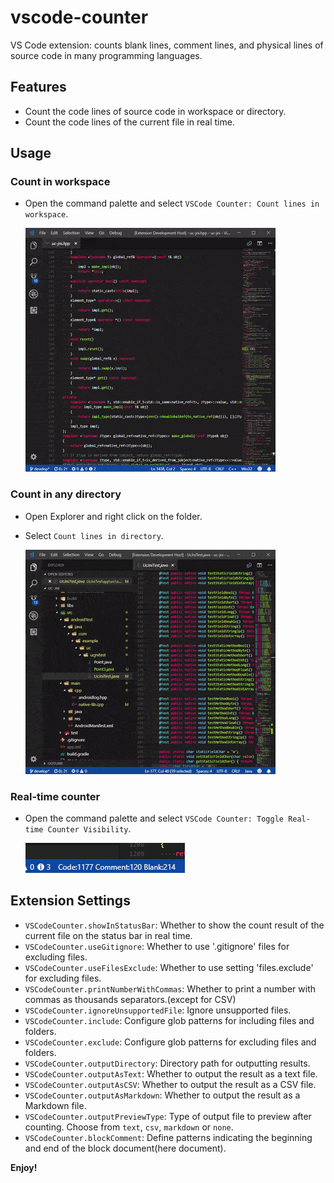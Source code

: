 # vscode-counter

VS Code extension: counts blank lines, comment lines, and physical lines of source code in many programming languages.

## Features

- Count the code lines of source code in workspace or directory.
- Count the code lines of the current file in real time.


## Usage

### Count in workspace

* Open the command palette and select  `VSCode Counter: Count lines in workspace`.

    ![](images/count_workspace.gif)


### Count in any directory

* Open Explorer and right click on the folder.
* Select `Count lines in directory`.

    ![](images/from_menu.gif)


### Real-time counter

* Open the command palette and select  `VSCode Counter: Toggle Real-time Counter Visibility`.

    ![](images/realtime_counter.png)



## Extension Settings

* `VSCodeCounter.showInStatusBar`: Whether to show the count result of the current file on the status bar in real time.
* `VSCodeCounter.useGitignore`: Whether to use '.gitignore' files for excluding files.
* `VSCodeCounter.useFilesExclude`: Whether to use setting 'files.exclude' for excluding files.
* `VSCodeCounter.printNumberWithCommas`: Whether to print a number with commas as thousands separators.(except for CSV)
* `VSCodeCounter.ignoreUnsupportedFile`: Ignore unsupported files.
* `VSCodeCounter.include`: Configure glob patterns for including files and folders.
* `VSCodeCounter.exclude`: Configure glob patterns for excluding files and folders.
* `VSCodeCounter.outputDirectory`: Directory path for outputting results.
* `VSCodeCounter.outputAsText`: Whether to output the result as a text file.
* `VSCodeCounter.outputAsCSV`: Whether to output the result as a CSV file.
* `VSCodeCounter.outputAsMarkdown`: Whether to output the result as a Markdown file.
* `VSCodeCounter.outputPreviewType`: Type of output file to preview after counting. Choose from `text`, `csv`, `markdown` or `none`.
* `VSCodeCounter.blockComment`: Define patterns indicating the beginning and end of the block document(here document).

**Enjoy!**
